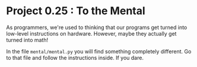 # Project 0.25 : To the Mental

As programmers, we're used to thinking that our programs get turned into low-level
instructions on hardware.   However, maybe they actually get turned into math!

In the file `mental/mental.py` you will find something completely different.
Go to that file and follow the instructions inside. If you dare.



